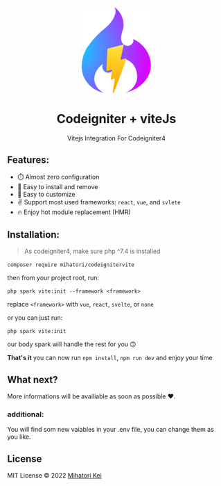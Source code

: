 <div align="center">
	<img width="160px" src="src/logo.png">
  	<h1>Codeigniter + viteJs</h1>
  	<p>Vitejs Integration For Codeigniter4</p>
</div>

## Features:
 - ⏱️ Almost zero configuration
 - 🧩 Easy to install and remove
 - 🔨 Easy to customize
 - ✌️ Support most used frameworks: `react`, `vue`, and `svlete`
 - 🔥 Enjoy hot module replacement (HMR)
 
## Installation:

> As codeigniter4, make sure php ^7.4 is installed

```
composer require mihatori/codeignitervite
```

then from your project root, run:

```
php spark vite:init --framework <framework>
```

replace `<framework>` with `vue`, `react`, `svelte`, or `none`

or you can just run:

```
php spark vite:init
```

our body spark will handle the rest for you 🙃

**That's it**
you can now run `npm install`, `npm run dev` and enjoy your time

## What next?
More informations will be availiable as soon as possible ❤️.

### additional:
You will find som new vaiables in your .env file, you can change them as you like.

## License

MIT License &copy; 2022 [Mihatori Kei](https://github.com/firtadokei)
